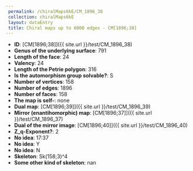 ```yaml
--- 
 permalink: /chiralMaps6kE/CM_1896_38 
 collection: chiralMaps6kE
 layout: dataEntry
 title: Chiral maps up to 6000 edges - CM[1896;38]
---
```


- **ID**: [CM[1896;38]]({{ site.url }}/test/CM_1896_38)
- **Genus of the underlying surface**: 791
- **Length of the face**: 24
- **Valency**: 24
- **Length of the Petrie polygon**: 316
- **Is the automorphism group solvable?**: S
- **Number of vertices**: 158
- **Number of edges**: 1896
- **Number of faces**: 158
- **The map is self-**: none
- **Dual map**: [CM[1896;39]]({{ site.url }}/test/CM_1896_39)
- **Mirror (enantihomorphic) map**: [CM[1896;37]]({{ site.url }}/test/CM_1896_37)
- **Dual of the mirror image**: [CM[1896;40]]({{ site.url }}/test/CM_1896_40)
- **Z_q-Exponent?**: 2
- **No idea**:  17:37
- **No idea**: Y
- **No idea**: N
- **Skeleton**: Sk(158;3)^4
- **Some other kind of skeleton**: nan
